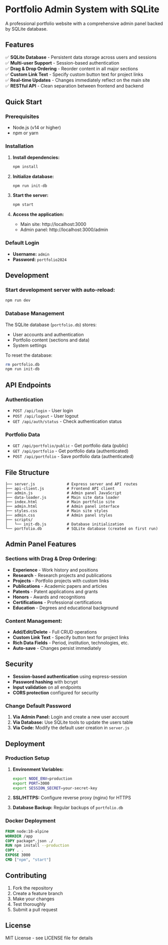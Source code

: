 # Portfolio Admin System with SQLite

A professional portfolio website with a comprehensive admin panel backed by SQLite database.

## Features

✅ **SQLite Database** - Persistent data storage across users and sessions  
✅ **Multi-user Support** - Session-based authentication  
✅ **Drag & Drop Ordering** - Reorder content in all major sections  
✅ **Custom Link Text** - Specify custom button text for project links  
✅ **Real-time Updates** - Changes immediately reflect on the main site  
✅ **RESTful API** - Clean separation between frontend and backend  

## Quick Start

### Prerequisites
- Node.js (v14 or higher)
- npm or yarn

### Installation

1. **Install dependencies:**
   ```bash
   npm install
   ```

2. **Initialize database:**
   ```bash
   npm run init-db
   ```

3. **Start the server:**
   ```bash
   npm start
   ```

4. **Access the application:**
   - Main site: http://localhost:3000
   - Admin panel: http://localhost:3000/admin

### Default Login
- **Username:** `admin`
- **Password:** `portfolio2024`

## Development

### Start development server with auto-reload:
```bash
npm run dev
```

### Database Management

The SQLite database (`portfolio.db`) stores:
- User accounts and authentication
- Portfolio content (sections and data)
- System settings

To reset the database:
```bash
rm portfolio.db
npm run init-db
```

## API Endpoints

### Authentication
- `POST /api/login` - User login
- `POST /api/logout` - User logout  
- `GET /api/auth/status` - Check authentication status

### Portfolio Data
- `GET /api/portfolio/public` - Get portfolio data (public)
- `GET /api/portfolio` - Get portfolio data (authenticated)
- `POST /api/portfolio` - Save portfolio data (authenticated)

## File Structure

```
├── server.js              # Express server and API routes
├── api-client.js          # Frontend API client
├── admin.js               # Admin panel JavaScript
├── data-loader.js         # Main site data loader
├── index.html             # Main portfolio site
├── admin.html             # Admin panel interface
├── styles.css             # Main site styles
├── admin.css              # Admin panel styles
├── scripts/
│   └── init-db.js         # Database initialization
└── portfolio.db           # SQLite database (created on first run)
```

## Admin Panel Features

### Sections with Drag & Drop Ordering:
- **Experience** - Work history and positions
- **Research** - Research projects and publications
- **Projects** - Portfolio projects with custom links
- **Publications** - Academic papers and articles
- **Patents** - Patent applications and grants
- **Honors** - Awards and recognitions
- **Certifications** - Professional certifications
- **Education** - Degrees and educational background

### Content Management:
- **Add/Edit/Delete** - Full CRUD operations
- **Custom Link Text** - Specify button text for project links
- **Rich Data Fields** - Period, institution, technologies, etc.
- **Auto-save** - Changes persist immediately

## Security

- **Session-based authentication** using express-session
- **Password hashing** with bcrypt
- **Input validation** on all endpoints
- **CORS protection** configured for security

### Change Default Password

1. **Via Admin Panel:** Login and create a new user account
2. **Via Database:** Use SQLite tools to update the users table
3. **Via Code:** Modify the default user creation in `server.js`

## Deployment

### Production Setup

1. **Environment Variables:**
   ```bash
   export NODE_ENV=production
   export PORT=3000
   export SESSION_SECRET=your-secret-key
   ```

2. **SSL/HTTPS:** Configure reverse proxy (nginx) for HTTPS

3. **Database Backup:** Regular backups of `portfolio.db`

### Docker Deployment

```dockerfile
FROM node:18-alpine
WORKDIR /app
COPY package*.json ./
RUN npm install --production
COPY . .
EXPOSE 3000
CMD ["npm", "start"]
```

## Contributing

1. Fork the repository
2. Create a feature branch
3. Make your changes
4. Test thoroughly
5. Submit a pull request

## License

MIT License - see LICENSE file for details